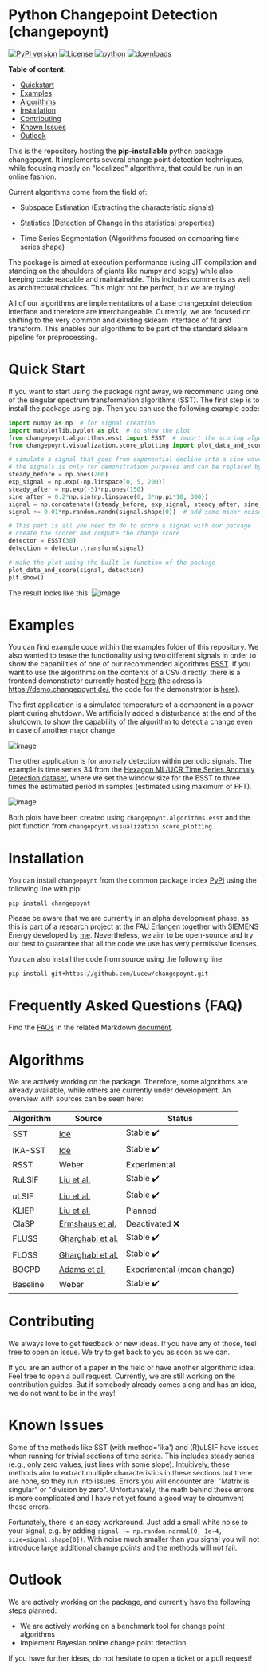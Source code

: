 # Python Changepoint Detection (changepoynt)
[![PyPI version](https://img.shields.io/pypi/v/changepoynt?color=%2376519B)](https://pypi.org/project/changepoynt/)
[![License](https://img.shields.io/pypi/l/changepoynt?color=%2376519B)](https://opensource.org/licenses/BSD-2-Clause)
[![python](https://img.shields.io/pypi/pyversions/changepoynt?color=%2376519B)](https://pypi.org/project/changepoynt/)
[![downloads](https://img.shields.io/pypi/dm/changepoynt?color=%2376519B)](https://pypi.org/project/changepoynt/)

**Table of content:**
 - [Quickstart](#quickstart)
 - [Examples](#examples)
 - [Algorithms](#algorithms)
 - [Installation](#installation)
 - [Contributing](#contributing)
 - [Known Issues](#known-issues)
 - [Outlook](#outlook)

This is the repository hosting the **pip-installable** python package changepoynt. It implements several 
change point detection techniques, while focusing mostly on "localized" algorithms, that could be run in an online 
fashion.

 

Current algorithms come from the field of:

* Subspace Estimation (Extracting the characteristic signals)

* Statistics (Detection of Change in the statistical properties)

* Time Series Segmentation (Algorithms focused on comparing time series shape)


The package is aimed at execution performance (using JIT compilation and standing on the shoulders of giants like numpy 
and scipy) while also keeping code readable and maintainable. This includes comments as well as architectural choices. 
This might not be perfect, but we are trying!

 

All of our algorithms are implementations of a base changepoint detection interface and therefore are interchangeable. 
Currently, we are focused on shifting to the very common and existing sklearn interface of fit and transform. This 
enables our algorithms to be part of the standard sklearn pipeline for preprocessing.

# Quick Start <a id="quickstart"></a>
If you want to start using the package right away, we recommend using one of the singular spectrum transformation
algorithms (SST). The first step is to install the package using pip. Then you can use the following example code:

```python
import numpy as np  # for signal creation
import matplotlib.pyplot as plt  # to show the plot
from changepoynt.algorithms.esst import ESST  # import the scoring algorithm
from changepoynt.visualization.score_plotting import plot_data_and_score  # import a visualization function

# simulate a signal that goes from exponential decline into a sine wave
# the signals is only for demonstration purposes and can be replaced by your signal
steady_before = np.ones(200)
exp_signal = np.exp(-np.linspace(0, 5, 200))
steady_after = np.exp(-5)*np.ones(150)
sine_after = 0.2*np.sin(np.linspace(0, 3*np.pi*10, 300))
signal = np.concatenate((steady_before, exp_signal, steady_after, sine_after))
signal += 0.01*np.random.randn(signal.shape[0])  # add some minor noise

# This part is all you need to do to score a signal with our package 
# create the scorer and compute the change score
detector = ESST(30)
detection = detector.transform(signal)

# make the plot using the built-in function of the package                                               
plot_data_and_score(signal, detection)
plt.show()

```

The result looks like this:
![image](https://github.com/Lucew/changepoynt/raw/master/images/minimal_example_result.png)

# Examples <a id="examples"></a>

You can find example code within the examples folder of this repository. We also wanted to tease the
functionality using two different signals in order to show the capabilities of one of our recommended algorithms
[ESST](https://github.com/Lucew/changepoynt/blob/master/changepoynt/algorithms/esst.py). If you want to use the 
algorithms on the contents of a CSV directly, there is a frontend demonstrator currently hosted 
[here](https://demo.changepoynt.de/) (the adress is https://demo.changepoynt.de/, the 
code for the demonstrator is [here](https://github.com/Lucew/changepoynt/tree/master/frontend)).

The first application is a simulated temperature of a component in a power plant during shutdown.
We artificially added a disturbance at the end of the shutdown, to show the capability of the algorithm to
detect a change even in case of another major change.

![image](https://github.com/Lucew/changepoynt/raw/master/images/simulated_temperature_behavior.png)

The other application is for anomaly detection within periodic signals. The example is time series
34 from the
[Hexagon ML/UCR Time Series Anomaly Detection dataset](https://www.cs.ucr.edu/~eamonn/time_series_data_2018/), where we
set the window size for the ESST to three times the estimated period in samples (estimated using maximum of FFT).

![image](https://github.com/Lucew/changepoynt/raw/master/images/034_UCR_Anomaly_DISTORTEDInternalBleeding6_1500_3474_3629.png)
 
Both plots have been created using `changepoynt.algorithms.esst` and the plot function from 
`changepoynt.visualization.score_plotting`.

# Installation <a id="installation"></a>

You can install `changepoynt` from the common package index [PyPi](https://pypi.org/project/changepoynt/) using the 
following line with pip:

 

    pip install changepoynt

 

Please be aware that we are currently in an alpha development phase, as this is part of a research project at the FAU 
Erlangen together with SIEMENS Energy developed by [me](https://www.cs6.tf.fau.de/person/lucas-weber/). Nevertheless, 
we aim to be open-source and try our best to guarantee that all the code we use has very permissive licenses.

You can also install the code from source using the following line

    pip install git+https://github.com/Lucew/changepoynt.git

# Frequently Asked Questions (FAQ)

Find the [FAQs](https://github.com/Lucew/changepoynt/blob/master/docs/FAQ.md) in the related Markdown 
[document](https://github.com/Lucew/changepoynt/blob/master/docs/FAQ.md).

# Algorithms <a id="algorithms"></a>

We are actively working on the package. Therefore, some algorithms are already available, while others
are currently under development. An overview with sources can be seen here:

| Algorithm | Source                                                                            | Status                     |
|-----------|-----------------------------------------------------------------------------------|----------------------------|
| SST       | [Idé](https://epubs.siam.org/doi/abs/10.1137/1.9781611972757.63)                  | Stable  :heavy_check_mark: |
| IKA-SST   | [Idé](https://epubs.siam.org/doi/abs/10.1137/1.9781611972771.54)                  | Stable  :heavy_check_mark: |
| RSST      | Weber                                                                             | Experimental               |
| RuLSIF    | [Liu et al.](https://www.sciencedirect.com/science/article/pii/S0893608013000270) | Stable  :heavy_check_mark: |
| uLSIF     | [Liu et al.](https://www.sciencedirect.com/science/article/pii/S0893608013000270) | Stable  :heavy_check_mark: |
| KLIEP     | [Liu et al.](https://www.sciencedirect.com/science/article/pii/S0893608013000270) | Planned                    |
| ClaSP     | [Ermshaus et al.](https://link.springer.com/article/10.1007/s10618-023-00923-x)   | Deactivated :x:            |
| FLUSS     | [Gharghabi et al.](https://ieeexplore.ieee.org/abstract/document/8215484)         | Stable :heavy_check_mark:  |
| FLOSS     | [Gharghabi et al.](https://ieeexplore.ieee.org/abstract/document/8215484)         | Stable :heavy_check_mark:  |
| BOCPD     | [Adams et al.](https://arxiv.org/abs/0710.3742)                                   | Experimental (mean change) |
| Baseline  | Weber                                                                             | Stable :heavy_check_mark:  |



# Contributing <a id="contributing"></a>

We always love to get feedback or new ideas. If you have any of those, feel free to open an issue. We try to get back to
you as soon as we can.

 

If you are an author of a paper in the field or have another algorithmic idea: Feel free to open a pull request. 
Currently, we are still working on the contribution guides. But if somebody already comes along and has an idea, we do 
not want to be in the way!

# Known Issues <a id="known-issues"></a>

Some of the methods like SST (with method='ika') and (R)uLSIF have issues when running for trivial sections of time
series. This includes steady series (e.g., only zero values, just lines with some slope). Intuitively, these methods aim
to extract multiple characteristics in these sections but there are none, so they run into issues. Errors you will
encounter are: "Matrix is singular" or "division by zero". Unfortunately, the math behind these errors is more
complicated and I have not yet found a good way to circumvent these errors.

Fortunately, there is an easy workaround. Just add a small white noise to your signal, e.g. by adding 
`signal += np.random.normal(0, 1e-4, size=signal.shape[0])`. With noise much smaller than you signal you will not
introduce large additional change points and the methods will not fail.

# Outlook <a id="outlook"></a>

We are actively working on the package, and currently have the following steps planned:

- We are actively working on a benchmark tool for change point algorithms
- Implement Bayesian online change point detection

If you have further ideas, do not hesitate to open a ticket or a pull request!
